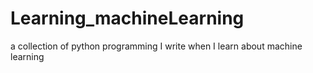 # Learning_machineLearning
a collection of python programming I write when I learn about machine learning

